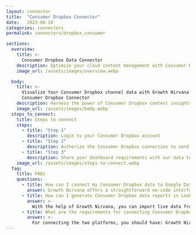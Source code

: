 ```yaml
---
layout: connector
title:  "Consumer Dropbox Connector"
date:   2023-08-10
categories: connectors
permalink: connectors/dropbox_consumer

sections:
  overview:
    title: >-
      Consumer Dropbox Data Connector
    description: Optimize your cloud content management with Consumer Dropbox integration. Seamlessly merge Dropbox's consumer content data with Looker Studio's analytical prowess, unlocking insights that drive collaboration, content strategies, and operational efficiency.
    image_url: /assets/images/overview.webp

  body:
    title: >-
      Visualize Your Consumer Dropbox channel data with Growth Nirvana's
      Consumer Dropbox Connector
    description: Harness the power of Consumer Dropbox content insights integrated into Looker Studio for strategic content management decisions.
    image_url: /assets/images/body.webp
  steps_to_connect:
    title: Steps to connect
    steps:
      - title: "Step 1"
        description: Login to your Consumer Dropbox account
      - title: "Step 2"
        description: Authorize the Consumer Dropbox connection to send data to Growth Nirvana
      - title: "Step 3"
        description: Share your dashboard requirements with our data team. We will build the report for you.
    image_url: /assets/images/steps-to-connect.webp
  faq:
    title: FAQs
    questions:
      - title: How can I connect my Consumer Dropbox data to Google Data Studio/Looker Studio?
        answer: Growth Nirvana offers a straightforward no-code interface to connect to Consumer Dropbox data sources.
      - title: How can I generate Consumer Dropbox data reports in Looker Studio?
        answer: >-
          With the help of Growth Nirvana, you can import live data from Consumer Dropbox into Looker Studio. These data can be viewed in charts, tables, and dashboards to generate branded reports that can be shared instantly.
      - title: What are the requirements for connecting Consumer Dropbox and Looker Studio?
        answer: >-
          For connecting the two platforms, you should have: Growth Nirvana Account and Consumer Dropbox Ads Account
---
```

